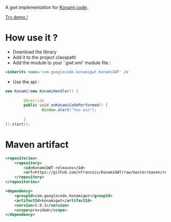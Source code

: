 A gwt implementation for [Konami code](http://en.wikipedia.org/wiki/Konami_Code).

[Try demo !](http://nfrancois.github.com/KonamiGWTDemo/KonamiGWTDemo.html)

# How use it ?
* Download the library
* Add it to the project classpath
* Add the module to your '.gwt.xml' module file :

```xml
<inherits name='com.googlecode.konamigwt.KonamiGWT' />
```

* Use the api :

```java
new Konami(new KonamiHandler() {
        
        @Override
        public void onKonamiCodePerformed() {
                Window.alert("You win");
                
        }
}).start();
```

# Maven artifact

```xml
<repositories>
	<repository>
		<id>KonamiGWT-releases</id>
		<url>https://github.com/nfrancois/KonamiGWT/raw/master/maven/release</url>
	</repository>
</repositories>
```

```xml
<dependency>
	<groupId>com.googlecode.konamigwt</groupId>
	<artifactId>konamigwt</artifactId>
	<version>1.0.1</version>
	<scope>provided</scope>
</dependency>
```